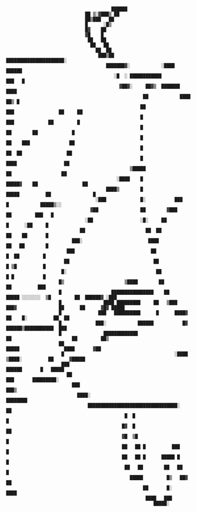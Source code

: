                                                                                                                                  
                                                                                                                                 
                                                                                                                                 
                                                                                                                                 
                                                                                                                                 
                                                                                                                                 
                                            ██████                                                                               
                                  ██ ▒░▓███▒ ██                                                                                  
                                  ██▒███   ██                                                                                    
                                  █      ░█▒                                                                                     
                                  █▓    ██                                                                                       
                                  ▓█    █                                                                                        
                                   ██   ██                                                                                       
                                    ██   ██                                                                                      
                                      ██  ██                                                                                     
                                       ███▒██                      ██████████████████████░                                       
                                          ███████▓░            ░████                     ██████                                  
                                             ░█  ░ ████████████                                ███   █                           
                                               ▓██▓░     ██▓▒  ███████                            ████                           
                                                        ██            ████                      ██▒ █                            
                                                       ██                 ███                 ██     ██                          
                                                       █                    ███             ██         █                         
                                                       █                       ██        ██             █                        
                                                       █                        ██    ███               ██                       
                                                       █                         ██  ██                 ██                       
                                                       █                          ████                  ██                       
                                                   ▒█████                          ██                   ██                       
                                              ░████    █                   █████▓    ██                 ██                       
                                          ████▒        █               █████          ██                █                        
                                      ░███             █░           ███                █            █████▒░░                     
                                    ▓██                ██        ▓███                  ██         ███   █                        
                                  ░██                  ░█░     ██                       █      ░██     █                         
                                ██                       ██  ██                         ██    ██       █                         
                             ███░                         ████                          ██   ██        █                         
                           ███                             ██                            █  ██         █                         
                          ██                                ██                           █ ▒█          █                         
                         █░                                  ██                          █ █           █                         
                        █▒                       ▒████        ██                          ██          ███                        
                        █                   ████████████████    ██         █████ ░░░░░░░  ▒█         ██  ██████▓ ░███            
                        █                ████ █████████     ██   ▒███   ███▓                ██      ██      ▓█▓ █████            
                        █              ███   ██████████      █      ████▓                    ██    █░          ██  ██            
                        █             ███░            ██████           █▓                   ██████▒███████████  ███              
                        █                █████████████                   ██                       ██         ██▒                 
                        ██                                               █████                 ████       ▓██                    
                         █                                          ░████    ▒████░          ██      ▓█████                      
                         ███                                                    ██████       █   █████                           
                           ██                                                ███       █████████░                                
                             ███                                          ███▒                                                   
                               ████░                                 ████████                                                    
                                   ██████████████████████████████████░     ██                                                    
                                                 █  █                       █                                                    
                                                █▓  █                       ██                                                   
                                                ▓█  ▒█                      █                                                    
                                                ██   ██ █          ███      █                                                    
                                                ██   ██ █      █████ █      █                                                    
                                                 ██   ██        ██   ██     █                                                    
                                                   █████         █▒   ██▓  ██                                                    
                                                        ██       █░     ████                                                     
                                                         ████   ███                                                              
                                                            █████░                                                               
                                                                                                                                 
                                                                                                                                 
                                                                                                                                 
                                                                                                                                 
                                                                                                                                 
                                                                                                                                 
                                                                                                                                 
                                                                                                                                 
                                                                                                                                 
                                                                                                                                 
